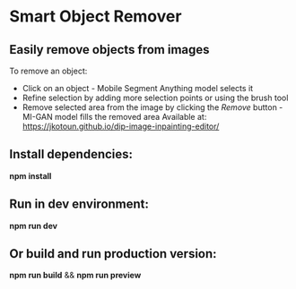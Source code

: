# Smart Object Remover
## Easily remove objects from images
To remove an object:
- Click on an object - Mobile Segment Anything model selects it
- Refine selection by adding more selection points or using the brush tool
- Remove selected area from the image by clicking the *Remove* button - MI-GAN model fills the removed area
Available at: https://jkotoun.github.io/dip-image-inpainting-editor/
## Install dependencies:
**npm install**
## Run in dev environment:
**npm run dev**
## Or build and run production version:
**npm run build** && **npm run preview**

